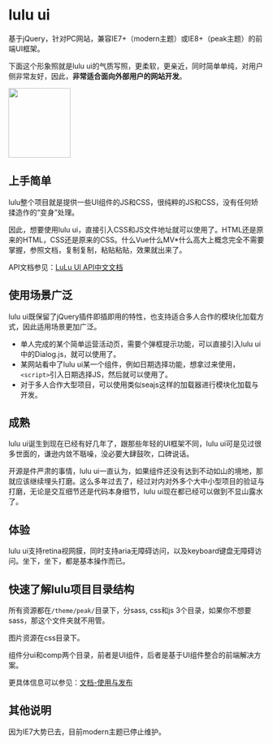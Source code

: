 # lulu ui

基于jQuery，针对PC网站，兼容IE7+（modern主题）或IE8+（peak主题）的前端UI框架。

下面这个形象照就是lulu ui的气质写照，更柔软，更亲近，同时简单单纯，对用户侧非常友好，因此，<strong>非常适合面向外部用户的网站开发</strong>。

<img src="http://qidian.gtimg.com/lulu/theme/modern/css/common/images/temp/figure.png" width="122" height="137">


## 上手简单

lulu整个项目就是提供一些UI组件的JS和CSS，很纯粹的JS和CSS，没有任何矫揉造作的“变身”处理。

因此，想要使用lulu ui，直接引入CSS和JS文件地址就可以使用了。HTML还是原来的HTML，CSS还是原来的CSS。什么Vue什么MV*什么高大上概念完全不需要掌握，参照文档，复制复制，粘贴粘贴，效果就出来了。

API文档参见：<a href="https://l-ui.com/content/about/design.html">LuLu UI API中文文档</a>

## 使用场景广泛

lulu ui既保留了jQuery插件即插即用的特性，也支持适合多人合作的模块化加载方式，因此适用场景更加广泛。

* 单人完成的某个简单运营活动页，需要个弹框提示功能，可以直接引入lulu ui中的Dialog.js，就可以使用了。
* 某网站看中了lulu ui某一个组件，例如日期选择功能，想拿过来使用，`<script>`引入日期选择JS，然后就可以使用了。
* 对于多人合作大型项目，可以使用类似seajs这样的加载器进行模块化加载与开发。

## 成熟

lulu ui诞生到现在已经有好几年了，跟那些年轻的UI框架不同，lulu ui可是见过很多世面的，谦逊内敛不聒噪，没必要大肆鼓吹，口碑说话。

开源是件严肃的事情，lulu ui一直认为，如果组件还没有达到不动如山的境地，那就应该继续埋头打磨。这么多年过去了，经过对内对外多个大中小型项目的验证与打磨，无论是交互细节还是代码本身细节，lulu ui现在都已经可以做到不显山露水了。

## 体验

lulu ui支持retina视网膜，同时支持aria无障碍访问，以及keyboard键盘无障碍访问。坐下，坐下，都是基本操作而已。

## 快速了解lulu项目目录结构

所有资源都在<code>/theme/peak/</code>目录下，分sass, css和js 3个目录，如果你不想要sass，那这个文件夹就不用管。

图片资源在css目录下。

组件分ui和comp两个目录，前者是UI组件，后者是基于UI组件整合的前端解决方案。

更具体信息可以参见：<a href="https://l-ui.com/content/about/use.html">文档-使用与发布</a>

## 其他说明

因为IE7大势已去，目前modern主题已停止维护。
